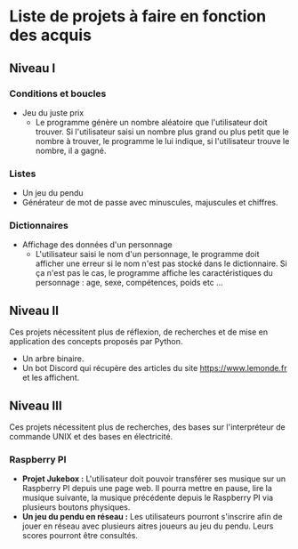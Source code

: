 # Liste de projets à faire en fonction des acquis

## Niveau I

### Conditions et boucles

* Jeu du juste prix
  * Le programme génère un nombre aléatoire que l'utilisateur doit trouver. Si l'utilisateur saisi un nombre plus grand ou plus petit que le nombre à trouver, le programme le lui indique, si l'utilisateur trouve le nombre, il a gagné.

### Listes

* Un jeu du pendu 
* Générateur de mot de passe avec minuscules, majuscules et chiffres.

### Dictionnaires

* Affichage des données d'un personnage 
  * L'utilisateur saisi le nom d'un personnage, le programme doit afficher une erreur si le nom n'est pas stocké dans le dictionnaire. Si ça n'est pas le cas, le programme affiche les caractéristiques du personnage : age, sexe, compétences, poids etc ...

## Niveau II

Ces projets nécessitent plus de réflexion, de recherches et de mise en application des concepts proposés par Python.

* Un arbre binaire.
* Un bot Discord qui récupère des articles du site https://www.lemonde.fr et les affichent.

## Niveau III

Ces projets nécessitent plus de recherches, des bases sur l'interpréteur de commande UNIX et des bases en électricité.

### Raspberry PI

* **Projet Jukebox :** L'utilisateur doit pouvoir transférer ses musique sur un Raspberry PI depuis une page web. Il pourra mettre en pause, lire la musique suivante, la musique précédente depuis le Raspberry PI via plusieurs boutons physiques. 
* **Un jeu du pendu en réseau :** Les utilisateurs pourront s'inscrire afin de jouer en réseau avec plusieurs aitres joueurs au jeu du pendu. Leurs scores pourront être consultés.





